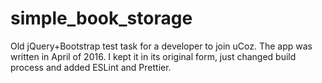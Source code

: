 # simple_book_storage
Old jQuery+Bootstrap test task for a developer to join uCoz. The app was written in April of 2016. I kept it in its original form, just changed build process and added ESLint and Prettier.
